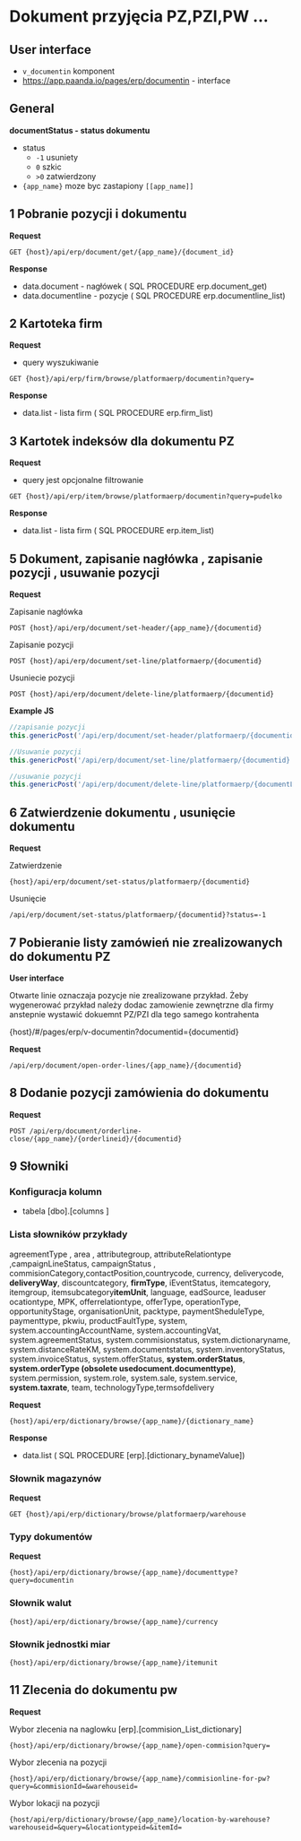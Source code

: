 # Dokument przyjęcia PZ,PZI,PW ...

## User interface

- `v_documentin`  komponent
- https://app.paanda.io/pages/erp/documentin - interface

## General

**documentStatus - status dokumentu**

- status
  - `-1` usuniety
  - `0`  szkic
  - `>0` zatwierdzony
- `{app_name}` moze byc zastapiony `[[app_name]]`


## 1 Pobranie pozycji i dokumentu

**Request**

```http
GET {host}/api/erp/document/get/{app_name}/{document_id}
```

**Response**

- data.document - nagłówek   ( SQL PROCEDURE erp.document_get)
- data.documentline - pozycje  ( SQL PROCEDURE erp.documentline_list)

## 2 Kartoteka firm 

**Request**

- query wyszukiwanie

```http
GET {host}/api/erp/firm/browse/platformaerp/documentin?query=
```

**Response**

- data.list - lista firm ( SQL PROCEDURE erp.firm_list)

## 3 Kartotek indeksów dla dokumentu PZ

**Request**

-  query jest opcjonalne filtrowanie

```http
GET {host}/api/erp/item/browse/platformaerp/documentin?query=pudelko
```

**Response**

- data.list - lista firm ( SQL PROCEDURE erp.item_list)



## 5 Dokument,  zapisanie nagłówka , zapisanie pozycji , usuwanie pozycji

**Request**

Zapisanie nagłówka

```http
POST {host}/api/erp/document/set-header/{app_name}/{documentid}
```

Zapisanie pozycji

```http
POST {host}/api/erp/document/set-line/platformaerp/{documentid}
```

Usuniecie pozycji

```http
POST {host}/api/erp/document/delete-line/platformaerp/{documentid}
```

**Example JS**

```js
//zapisanie pozycji
this.genericPost('/api/erp/document/set-header/platformaerp/{documentid}', this.api.data.document);

//Usuwanie pozycji
this.genericPost('/api/erp/document/set-line/platformaerp/{documentid}', this.api.data.documentline,this.fetchData);

//usuwanie pozycji
this.genericPost('/api/erp/document/delete-line/platformaerp/{documentLineID}', this.api.data.documentline,this.fetchData);
```

## 6 Zatwierdzenie dokumentu , usunięcie dokumentu

**Request**

Zatwierdzenie

```http
{host}/api/erp/document/set-status/platformaerp/{documentid}
```

Usunięcie

```http
/api/erp/document/set-status/platformaerp/{documentid}?status=-1
```

##  7 Pobieranie listy zamówień nie zrealizowanych do dokumentu PZ

**User interface**

Otwarte linie oznaczaja pozycje nie zrealizowane przykład.
Żeby wygenerować przykład należy dodac zamowienie zewnętrzne 
dla firmy anstepnie wystawić dokuemnt PZ/PZI dla tego samego kontrahenta

{host}/#/pages/erp/v-documentin?documentid={documentid}

**Request**

```http
/api/erp/document/open-order-lines/{app_name}/{documentid}
```

## 8 Dodanie pozycji zamówienia do dokumentu

**Request**

```http
POST /api/erp/document/orderline-close/{app_name}/{orderlineid}/{documentid}
```

## 9 Słowniki



### Konfiguracja kolumn

- tabela [dbo].[columns ]

### Lista słowników przykłady 

agreementType , area , attributegroup, attributeRelationtype ,campaignLineStatus, campaignStatus , commisionCategory,contactPosition,countrycode, currency, deliverycode, **deliveryWay**, discountcategory, **firmType**, iEventStatus, itemcategory, itemgroup, itemsubcategory**itemUnit**, language, eadSource, leaduser ocationtype, MPK, offerrelationtype, offerType, operationType, opportunityStage, organisationUnit, packtype, paymentSheduleType, paymenttype, pkwiu, productFaultType, system, system.accountingAccountName, system.accountingVat, system.agreementStatus, system.commisionstatus, system.dictionaryname, system.distanceRateKM, system.documentstatus, system.inventoryStatus, system.invoiceStatus, system.offerStatus, **system.orderStatus**, **system.orderType (obsolete usedocument.documenttype)**, system.permission, system.role, system.sale, system.service, **system.taxrate**, team, technologyType,termsofdelivery

**Request**

```http
{host}/api/erp/dictionary/browse/{app_name}/{dictionary_name}
```

**Response**

- data.list  ( SQL PROCEDURE [erp].[dictionary_bynameValue])

### Słownik magazynów

**Request**

```http
GET {host}/api/erp/dictionary/browse/platformaerp/warehouse
```

### Typy dokumentów

**Request**

```http
{host}/api/erp/dictionary/browse/{app_name}/documenttype?query=documentin
```

###  Słownik walut

```http
{host}/api/erp/dictionary/browse/{app_name}/currency
```

###  Słownik jednostki miar

```http
{host}/api/erp/dictionary/browse/{app_name}/itemunit
```

## 11 Zlecenia do dokumentu pw



**Request**

Wybor zlecenia na naglowku [erp].[commision_List_dictionary]

```
{host}/api/erp/dictionary/browse/{app_name}/open-commision?query=
```



Wybor zlecenia na pozycji 

```
{host}/api/erp/dictionary/browse/{app_name}/commisionline-for-pw?query=&commisionId=&warehouseid=
```

Wybor lokacji na pozycji

```
{host/api/erp/dictionary/browse/{app_name}/location-by-warehouse?warehouseid=&query=&locationtypeid=&itemId=
```
